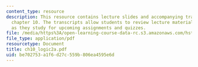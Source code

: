 ```yaml
---
content_type: resource
description: This resource contains lecture slides and accompanying transcripts for
  chapter 10. The transcripts allow students to review lecture material in detail
  as they study for upcoming assignments and quizzes.
file: /media/https%3A/open-learning-course-data-rc.s3.amazonaws.com/hst-947-medical-artificial-intelligence-spring-2005/be702753a1f6d27c559b806ea4595e6d_ch10_logic2a.pdf
file_type: application/pdf
resourcetype: Document
title: ch10_logic2a.pdf
uid: be702753-a1f6-d27c-559b-806ea4595e6d
---
```

